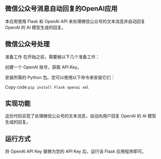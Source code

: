 ## 微信公众号消息自动回复的OpenAI应用
本应用使用 Flask 和 OpenAI API 来处理微信公众号的文本消息并自动回复 OpenAI 的 AI 模型生成的回复。


## 微信公众号处理
准备工作
在开始之前，需要做以下几个准备工作：

创建一个 OpenAI 账号，获取 API Key。

安装所需的 Python 包。您可以使用以下命令来安装它们：

Copy code
`pip install Flask openai xml`
## 实现功能
这份代码实现了处理微信公众号的文本消息，自动向用户回复 OpenAI 的 AI 模型生成的回复。

## 运行方式
将 OpenAI API Key 替换为您的 API Key 后，运行该 Flask 应用程序即可。